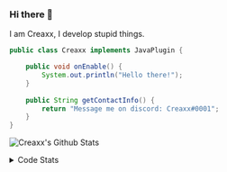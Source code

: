 ### Hi there 👋

I am Creaxx, I develop stupid things. 

```java
public class Creaxx implements JavaPlugin {

    public void onEnable() {
        System.out.println("Hello there!");
    }
    
    public String getContactInfo() {
        return "Message me on discord: Creaxx#0001";
    }
}
```

![Creaxx's Github Stats](https://github-readme-stats.vercel.app/api?username=CreaxxOG&show_icons=true&theme=dark&count_private=true)

<details>
  <summary>Code Stats</summary>

<!--START_SECTION:waka-->
![Code Time](http://img.shields.io/badge/Code%20Time-685%20hrs%2055%20mins-blue)

![Lines of code](https://img.shields.io/badge/From%20Hello%20World%20I%27ve%20Written-11%20Thousand%20lines%20of%20code-blue)

**🐱 My GitHub Data** 

> 🏆 150 Contributions in the Year 2022
 > 
> 📦 402.6 kB Used in GitHub's Storage 
 > 
> 🚫 Not Opted to Hire
 > 
> 📜 2 Public Repositories 
 > 
> 🔑 5 Private Repositories  
 > 
**I'm a Night 🦉** 

```text
🌞 Morning    13 commits     █░░░░░░░░░░░░░░░░░░░░░░░░   7.26% 
🌆 Daytime    48 commits     ██████░░░░░░░░░░░░░░░░░░░   26.82% 
🌃 Evening    112 commits    ███████████████░░░░░░░░░░   62.57% 
🌙 Night      6 commits      ░░░░░░░░░░░░░░░░░░░░░░░░░   3.35%

```
📅 **I'm Most Productive on Monday** 

```text
Monday       32 commits     ████░░░░░░░░░░░░░░░░░░░░░   17.88% 
Tuesday      26 commits     ███░░░░░░░░░░░░░░░░░░░░░░   14.53% 
Wednesday    26 commits     ███░░░░░░░░░░░░░░░░░░░░░░   14.53% 
Thursday     22 commits     ███░░░░░░░░░░░░░░░░░░░░░░   12.29% 
Friday       26 commits     ███░░░░░░░░░░░░░░░░░░░░░░   14.53% 
Saturday     28 commits     ████░░░░░░░░░░░░░░░░░░░░░   15.64% 
Sunday       19 commits     ██░░░░░░░░░░░░░░░░░░░░░░░   10.61%

```


📊 **This Week I Spent My Time On** 

```text
💬 Programming Languages: 
Java                     16 hrs 55 mins      ███████████████████████░░   94.54% 
XML                      32 mins             ░░░░░░░░░░░░░░░░░░░░░░░░░   3.06% 
YAML                     24 mins             ░░░░░░░░░░░░░░░░░░░░░░░░░   2.3% 
Kotlin                   0 secs              ░░░░░░░░░░░░░░░░░░░░░░░░░   0.09% 
TypeScript               0 secs              ░░░░░░░░░░░░░░░░░░░░░░░░░   0.0%

🔥 Editors: 
IntelliJ                 17 hrs 53 mins      █████████████████████████   100.0%

```

**I Mostly Code in Java** 

```text
Java                     5 repos             █████████████████░░░░░░░░   71.43% 
EJS                      1 repo              ███░░░░░░░░░░░░░░░░░░░░░░   14.29% 
Kotlin                   1 repo              ███░░░░░░░░░░░░░░░░░░░░░░   14.29%

```



 Last Updated on 15/06/2022 06:29:19 UTC
<!--END_SECTION:waka-->
</details>
